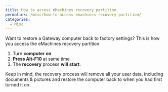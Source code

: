 ```yaml
---
title: How to access eMachines recovery partition.
permalink: /misc/how-to-access-emachines-recovery-partition/
categories:
  - Misc
---
```

Want to restore a Gateway computer back to factory settings? This is how you access the eMachines recovery partition

  1. Turn **computer** **on**
  2. **Press Alt-F10** at same time
  3. The **recovery** process **will** **start**.

Keep in mind, the recovery process will remove all your user data, including documents & pictures and restore the computer back to when you had first turned it on.
